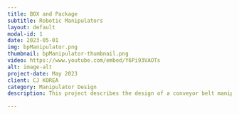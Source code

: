 ```yaml
---
title: BOX and Package
subtitle: Robotic Manipulators
layout: default
modal-id: 1
date: 2023-05-01
img: bpManipulator.png
thumbnail: bpManipulator-thumbnail.png
video: https://www.youtube.com/embed/Y6Pi93VAOTs
alt: image-alt
project-date: May 2023
client: CJ KOREA
category: Manipulator Design
description: This project describes the design of a conveyor belt manipulator for repositioning boxes to locate the bar code side in the right position to be sensed in a logistic center. The general rule is that a few pairs of hands touch the package as possible in parcel logistics centers, ideally just three. First for loading, second for unloading the containers, and third for a worker has to place the packages on the conveyor logistic system in the right position, i.e., the bar code must be visible by the vision system. The correct position of the bar code is essential for the vision systems to check the delivery information and manage the package automatically through the correct conveyor in the logistics centers. That process needs to be automated using a collaborative robot (COBOT) and a specific manipulator design for that task. In this work, we present a reposition boxes methodology with a novel conveyor belt manipulator. Our novel design has been achieved by analyzing the manipulation characteristics needed to control, rotate, and flip boxes in a real logistic industry. Then, a prototype was built and tested in the laboratory.

---
```

